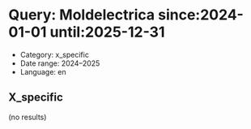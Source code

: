 # Query: Moldelectrica since:2024-01-01 until:2025-12-31
- Category: x_specific
- Date range: 2024–2025
- Language: en

## X_specific

(no results)

